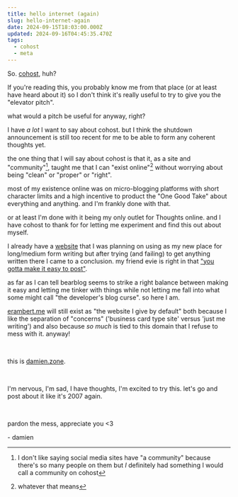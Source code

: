 ```yaml
---
title: hello internet (again)
slug: hello-internet-again
date: 2024-09-15T18:03:00.000Z
updated: 2024-09-16T04:45:35.470Z
tags:
  - cohost
  - meta
---
```


So. [cohost](https://cohost.org/staff/post/7611443-cohost-to-shut-down), huh?

If you're reading this, you probably know me from that place (or at least have heard about it) so I don't think it's really useful to try to give you the "elevator pitch".

what would a pitch be useful for anyway, right?

I have _a lot_ I want to say about cohost. but I think the shutdown announcement is still too recent for me to be able to form any coherent thoughts yet.

the one thing that I will say about cohost is that it, as a site and "community"[^2], taught me that I can "exist online"[^1] without worrying about being "clean" or "proper" or "right".

most of my existence online was on micro-blogging platforms with short character limits and a high incentive to product the "One Good Take" about everything and anything. and I'm frankly done with that.

or at least I'm done with it being my only outlet for Thoughts online. and I have cohost to thank for for letting me experiment and find this out about myself.

I already have a [website](https://erambert.me/) that I was planning on using as my new place for long/medium form writing but after trying (and failing) to get anything written there I came to a conclusion. my friend evie is right in that ["you gotta make it easy to post"](https://cohost.org/ewie/post/7707570-guys-who-are-moving).

as far as I can tell bearblog seems to strike a right balance between making it easy and letting me tinker with things while not letting me fall into what some might call "the developer's blog curse". so here I am.

[erambert.me](https://erambert.me) will still exist as "the website I give by default" both because I like the separation of "concerns" ('business card type site' versus 'just me writing') and also because _so much_ is tied to this domain that I refuse to mess with it.
anyway!

&nbsp;

this is [damien.zone](https://damien.zone).

&nbsp;

I'm nervous, I'm sad, I have thoughts, I'm excited to try this. let's go and post about it like it's 2007 again.

<br />
   
pardon the mess, appreciate you <3

\- damien

[^1]: whatever that means

[^2]: I don't like saying social media sites have "a community" because there's so many people on them but _I_ definitely had something I would call a community on cohost
